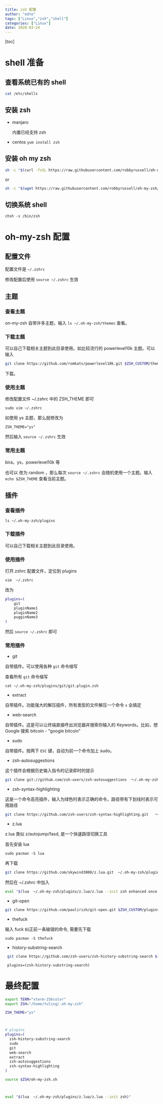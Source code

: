 ```yaml
---
title: zsh 配置
author: "edte"
tags: ["Linux","zsh","shell"]
categories: ["Linux"]
date: 2020-03-24
---
```


[toc]

# shell 准备

## 查看系统已有的 shell

 ```bash
cat /etc/shells
 ```

## 安装 zsh

* manjaro

  内置已经支持 zsh

* centos
`yum install zsh`

## 安装 oh my zsh

```bash
sh -c "$(curl -fsSL https://raw.githubusercontent.com/robbyrussell/oh-my-zsh/master/tools/install.sh)"
```

or

```bash
sh -c "$(wget https://raw.githubusercontent.com/robbyrussell/oh-my-zsh/master/tools/install.sh -O -)"
```

## 切换系统 shell

`chsh -s /bin/zsh`



# oh-my-zsh 配置

## 配置文件

配置文件是 `~/.zshrc`

修改配置后使用 `source ~/.zshrc` 生效

## 主题

### 查看主题

on-my-zsh 自带许多主题，输入 `ls ~/.oh-my-zsh/themes` 查看。

### 下载主题

可以自己下载相关主题到此目录使用。如比较流行的 powerlevel10k 主题。可以输入


```bash
git clone https://github.com/romkatv/powerlevel10k.git $ZSH_CUSTOM/themes/powerlevel10k
```
下载。

### 使用主题

修改配置文件  ~/.zshrc 中的 ZSH_THEME 即可

`sudo vim ~/.zshrc`

如使用 ys 主题，那么就修改为

`ZSH_THEME="ys"`

然后输入 `source ~/.zshrc` 生效

### 常用主题

bira，ys，powerlevel10k 等

也可以 改为 random ，那么每次 `source ~/.zshrc` 会随机使用一个主题。输入 `echo $ZSH_THEME` 查看当前主题。

## 插件

### 查看插件

`ls ~/.oh-my-zsh/plugins`

### 下载插件

可以自己下载相关主题到此目录使用。

### 使用插件

打开.zshrc 配置文件，定位到 plugins

`vim  ~/.zshrc`

改为

```bash
plugins=(
    git
    pluginName1
    pluginName2
    pugginName3
)
```

然后 `source ~/.zshrc` 即可


### 常用插件


* git

自带插件。可以使用各种 `git` 命令缩写

查看所有 `git` 命令缩写

```
cat ~/.oh-my-zsh/plugins/git/git.plugin.zsh
```


* extract

自带插件。功能强大的解压插件，所有类型的文件解压一个命令 `x` 全搞定

* web-search

自带插件。这是可以让终端直接呼出浏览器并搜索你输入的 Keywords。比如，想 Google 搜索 bitcoin - "google bitcoin"

* sudo

自带插件。按两下 `ESC` 键，自动为前一个命令加上 sudo。

* zsh-autosuggestions

这个插件会根据历史输入指令的记录即时的提示

```bash
git clone git://github.com/zsh-users/zsh-autosuggestions  ～/.oh-my-zsh/plugins
```

  

* zsh-syntax-highlighting

这是一个命令高亮插件，输入为绿色时表示正确的命令，路径带有下划线时表示可用路径

```bash
git clone https://github.com/zsh-users/zsh-syntax-highlighting.git   ～/.oh-my-zsh/plugins
```

* z.lua

z.lua 类似 z/autojump/fasd, 是一个快速路径切换工具

首先安装 lua

`sudo pacman -S lua`

再下载

```bash
git clone https://github.com/skywind3000/z.lua.git  ~/.oh-my-zsh/plugins/z.lua
```

然后在 ~/.zshrc 中加入

```bash
eval "$(lua  ~/.oh-my-zsh/plugins/z.lua/z.lua --init zsh enhanced once echo)"
```

* git-open

```bash
git clone https://github.com/paulirish/git-open.git $ZSH_CUSTOM/plugins/git-open  
```

* thefuck

输入 fuck 纠正前一条输错的命令, 需要先下载

`sudo pacman -S thefuck`

* history-substring-search

```bash
 git clone https://github.com/zsh-users/zsh-history-substring-search ${ZSH_CUSTOM:-~/.oh-my-zsh/custom}/plugins/zsh-history-substring-search
```

` plugins=(zsh-history-substring-search)`



# 最终配置

```bash
export TERM="xterm-256color"
export ZSH="/home/tuling/.oh-my-zsh"

ZSH_THEME="ys"



# plugins
plugins=(
  zsh-history-substring-search
  sudo
  git
  web-search
  extract
  zsh-autosuggestions
  zsh-syntax-highlighting
)

source $ZSH/oh-my-zsh.sh



eval "$(lua  ~/.oh-my-zsh/plugins/z.lua/z.lua --init zsh)"

```


